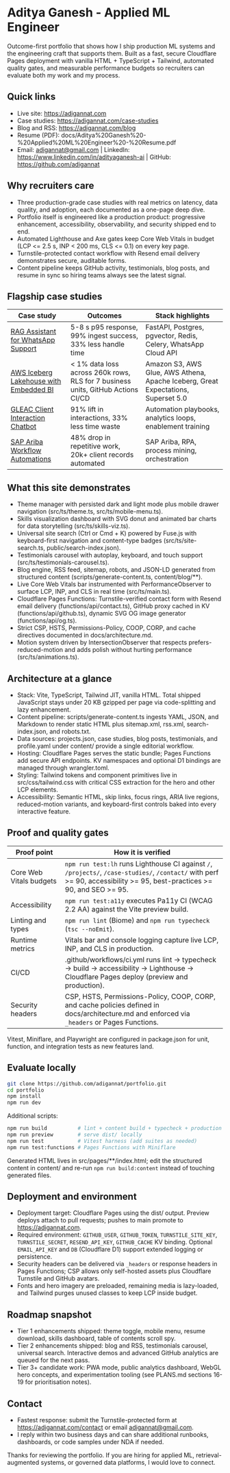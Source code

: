 # Aditya Ganesh - Applied ML Engineer

Outcome-first portfolio that shows how I ship production ML systems and the engineering craft that supports them. Built as a fast, secure Cloudflare Pages deployment with vanilla HTML + TypeScript + Tailwind, automated quality gates, and measurable performance budgets so recruiters can evaluate both my work and my process.

## Quick links
- Live site: https://adigannat.com
- Case studies: https://adigannat.com/case-studies
- Blog and RSS: https://adigannat.com/blog
- Resume (PDF): docs/Aditya%20Ganesh%20-%20Applied%20ML%20Engineer%20-%20Resume.pdf
- Email: adigannat@gmail.com | LinkedIn: https://www.linkedin.com/in/adityaganesh-ai | GitHub: https://github.com/adigannat

## Why recruiters care
- Three production-grade case studies with real metrics on latency, data quality, and adoption, each documented as a one-page deep dive.
- Portfolio itself is engineered like a production product: progressive enhancement, accessibility, observability, and security shipped end to end.
- Automated Lighthouse and Axe gates keep Core Web Vitals in budget (LCP <= 2.5 s, INP < 200 ms, CLS <= 0.1) on every key page.
- Turnstile-protected contact workflow with Resend email delivery demonstrates secure, auditable forms.
- Content pipeline keeps GitHub activity, testimonials, blog posts, and resume in sync so hiring teams always see the latest signal.

## Flagship case studies

| Case study | Outcomes | Stack highlights |
| --- | --- | --- |
| [RAG Assistant for WhatsApp Support](https://adigannat.com/case-studies/rag-whatsapp-assistant/) | 5-8 s p95 response, 99% ingest success, 33% less handle time | FastAPI, Postgres, pgvector, Redis, Celery, WhatsApp Cloud API |
| [AWS Iceberg Lakehouse with Embedded BI](https://adigannat.com/case-studies/aws-iceberg-lakehouse/) | < 1% data loss across 260k rows, RLS for 7 business units, GitHub Actions CI/CD | Amazon S3, AWS Glue, AWS Athena, Apache Iceberg, Great Expectations, Superset 5.0 |
| [GLEAC Client Interaction Chatbot](https://adigannat.com/case-studies/gleac-chatbot/) | 91% lift in interactions, 33% less time waste | Automation playbooks, analytics loops, enablement training |
| [SAP Ariba Workflow Automations](https://adigannat.com/case-studies/estee-lauder-automation/) | 48% drop in repetitive work, 20k+ client records automated | SAP Ariba, RPA, process mining, orchestration |

## What this site demonstrates
- Theme manager with persisted dark and light mode plus mobile drawer navigation (src/ts/theme.ts, src/ts/mobile-menu.ts).
- Skills visualization dashboard with SVG donut and animated bar charts for data storytelling (src/ts/skills-viz.ts).
- Universal site search (Ctrl or Cmd + K) powered by Fuse.js with keyboard-first navigation and content-type badges (src/ts/site-search.ts, public/search-index.json).
- Testimonials carousel with autoplay, keyboard, and touch support (src/ts/testimonials-carousel.ts).
- Blog engine, RSS feed, sitemap, robots, and JSON-LD generated from structured content (scripts/generate-content.ts, content/blog/**).
- Live Core Web Vitals bar instrumented with PerformanceObserver to surface LCP, INP, and CLS in real time (src/ts/main.ts).
- Cloudflare Pages Functions: Turnstile-verified contact form with Resend email delivery (functions/api/contact.ts), GitHub proxy cached in KV (functions/api/github.ts), dynamic SVG OG image generator (functions/api/og.ts).
- Strict CSP, HSTS, Permissions-Policy, COOP, CORP, and cache directives documented in docs/architecture.md.
- Motion system driven by IntersectionObserver that respects prefers-reduced-motion and adds polish without hurting performance (src/ts/animations.ts).

## Architecture at a glance
- Stack: Vite, TypeScript, Tailwind JIT, vanilla HTML. Total shipped JavaScript stays under 20 KB gzipped per page via code-splitting and lazy enhancement.
- Content pipeline: scripts/generate-content.ts ingests YAML, JSON, and Markdown to render static HTML plus sitemap.xml, rss.xml, search-index.json, and robots.txt.
- Data sources: projects.json, case studies, blog posts, testimonials, and profile.yaml under content/ provide a single editorial workflow.
- Hosting: Cloudflare Pages serves the static bundle; Pages Functions add secure API endpoints. KV namespaces and optional D1 bindings are managed through wrangler.toml.
- Styling: Tailwind tokens and component primitives live in src/css/tailwind.css with critical CSS extraction for the hero and other LCP elements.
- Accessibility: Semantic HTML, skip links, focus rings, ARIA live regions, reduced-motion variants, and keyboard-first controls baked into every interactive feature.

## Proof and quality gates

| Proof point | How it is verified |
| --- | --- |
| Core Web Vitals budgets | `npm run test:lh` runs Lighthouse CI against `/`, `/projects/`, `/case-studies/`, `/contact/` with perf >= 90, accessibility >= 95, best-practices >= 90, and SEO >= 95. |
| Accessibility | `npm run test:a11y` executes Pa11y CI (WCAG 2.2 AA) against the Vite preview build. |
| Linting and types | `npm run lint` (Biome) and `npm run typecheck` (`tsc --noEmit`). |
| Runtime metrics | Vitals bar and console logging capture live LCP, INP, and CLS in production. |
| CI/CD | .github/workflows/ci.yml runs lint -> typecheck -> build -> accessibility -> Lighthouse -> Cloudflare Pages deploy (preview and production). |
| Security headers | CSP, HSTS, Permissions-Policy, COOP, CORP, and cache policies defined in docs/architecture.md and enforced via `_headers` or Pages Functions. |

Vitest, Miniflare, and Playwright are configured in package.json for unit, function, and integration tests as new features land.

## Evaluate locally

```bash
git clone https://github.com/adigannat/portfolio.git
cd portfolio
npm install
npm run dev
```

Additional scripts:

```bash
npm run build          # lint + content build + typecheck + production bundle
npm run preview        # serve dist/ locally
npm run test           # Vitest harness (add suites as needed)
npm run test:functions # Pages Functions with Miniflare
```

Generated HTML lives in src/pages/**/index.html; edit the structured content in content/ and re-run `npm run build:content` instead of touching generated files.

## Deployment and environment
- Deployment target: Cloudflare Pages using the dist/ output. Preview deploys attach to pull requests; pushes to main promote to https://adigannat.com.
- Required environment: `GITHUB_USER`, `GITHUB_TOKEN`, `TURNSTILE_SITE_KEY`, `TURNSTILE_SECRET`, `RESEND_API_KEY`, `GITHUB_CACHE` KV binding. Optional `EMAIL_API_KEY` and `DB` (Cloudflare D1) support extended logging or persistence.
- Security headers can be delivered via `_headers` or response headers in Pages Functions; CSP allows only self-hosted assets plus Cloudflare Turnstile and GitHub avatars.
- Fonts and hero imagery are preloaded, remaining media is lazy-loaded, and Tailwind purges unused classes to keep LCP inside budget.

## Roadmap snapshot
- Tier 1 enhancements shipped: theme toggle, mobile menu, resume download, skills dashboard, table of contents scroll spy.
- Tier 2 enhancements shipped: blog and RSS, testimonials carousel, universal search. Interactive demos and advanced GitHub analytics are queued for the next pass.
- Tier 3+ candidate work: PWA mode, public analytics dashboard, WebGL hero concepts, and experimentation tooling (see PLANS.md sections 16-19 for prioritisation notes).

## Contact
- Fastest response: submit the Turnstile-protected form at https://adigannat.com/contact or email adigannat@gmail.com.
- I reply within two business days and can share additional runbooks, dashboards, or code samples under NDA if needed.

Thanks for reviewing the portfolio. If you are hiring for applied ML, retrieval-augmented systems, or governed data platforms, I would love to connect.
